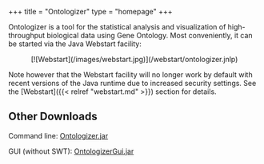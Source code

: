 +++
title = "Ontologizer"
type = "homepage"
+++

Ontologizer is a tool for the statistical analysis and visualization of high-throughput biological
data using Gene Ontology. Most conveniently, it can be started via the Java Webstart facility:

<center>
[![Webstart](/images/webstart.jpg)](/webstart/ontologizer.jnlp)
</center>

Note however that the Webstart facility will no longer work by default with recent versions of
the Java runtime due to increased security settings. See the [Webstart]({{< relref "webstart.md" >}})
section for details.

Other Downloads
---------------

Command line: [Ontologizer.jar](/cmdline/Ontologizer.jar)

GUI (without SWT): [OntologizerGui.jar](/gui/OntologizerGui.jar)


